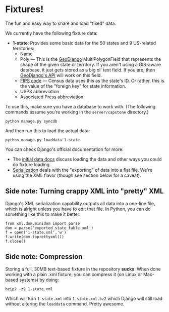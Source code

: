 # Fixtures!

The fun and easy way to share and load "fixed" data.

We currently have the following fixture data:

* **1-state**: Provides some basic data for the 50 states and 9 US-related territories:
  * Name
  * Poly — This is the [GeoDjango](http://geodjango.org/docs/) MultiPolygonField that represents the shape of the given state or territory. If you aren't using a GIS-aware database, it just gets stored as a big ol' text field. If you are, then [GeoDjango's API](http://geodjango.org/docs/geos.html) will work on this field.
  * [FIPS code](http://en.wikipedia.org/wiki/Federal_Information_Processing_Standard) — Census data uses this as the state's ID. Or rather, this is the value of the "foreign key" for state information.
  * USPS abbreviation
  * Associated Press abbreviation

To use this, make sure you have a database to work with. (The following commands assume you're working in the `server/capstone` directory.)

    python manage.py syncdb

And then run this to load the actual data:

    python manage.py loaddata 1-state

You can check Django's official documentation for more:

* The [initial data docs](http://docs.djangoproject.com/en/dev/howto/initial-data/) discuss loading the data and other ways you could do fixture loading.
* [Serialization](http://docs.djangoproject.com/en/dev/topics/serialization/) deals with the "exporting" of data into a flat file. We're using the XML flavor (though see section below for a caveat).

## Side note: Turning crappy XML into "pretty" XML

Django's XML serialization capability outputs all data into a one-line
file, which is alright unless you have to edit that file. In Python,
you can do something like this to make it better:

    from xml.dom.minidom import parse
    dom = parse('exported_state_table.xml')
    f = open('1-state.xml','w')
    f.write(dom.toprettyxml())
    f.close()

## Side note: Compression

Storing a full, 30MB text-based fixture in the repository **sucks**. When done working
with a plain .xml fixture, you can compress it (on Linux or Mac-based systems) by doing:

    bzip2 -z9 1-state.xml

Which will turn `1-state.xml` into `1-state.xml.bz2` which Django will still load without
altering the `loaddata` command. Pretty awesome.
